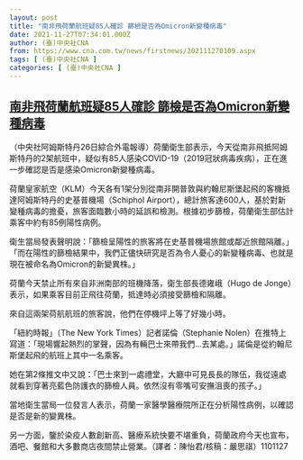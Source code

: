 ```yaml
---
layout: post
title: "南非飛荷蘭航班疑85人確診 篩檢是否為Omicron新變種病毒"
date: 2021-11-27T07:34:01.000Z
author: (臺)中央社CNA
from: https://www.cna.com.tw/news/firstnews/202111270109.aspx
tags: [ (臺)中央社CNA ]
categories: [ (臺)中央社CNA ]
---
```

<!--1637998441000-->
[南非飛荷蘭航班疑85人確診 篩檢是否為Omicron新變種病毒](https://www.cna.com.tw/news/firstnews/202111270109.aspx)
------

<div>
<div></div><div><p>（中央社阿姆斯特丹26日綜合外電報導）荷蘭衛生部表示，今天從南非飛抵阿姆斯特丹的2架航班中，疑似有85人感染COVID-19（2019冠狀病毒疾病），正在進一步確認是否是感染Omicron新變種病毒。</p><p>荷蘭皇家航空（KLM）今天各有1架分別從南非開普敦與約翰尼斯堡起飛的客機抵達阿姆斯特丹的史基普機場（Schiphol Airport），總計旅客達600人，基於對新變種病毒的擔憂，旅客面臨數小時的延誤和檢測。根據初步篩檢，荷蘭衛生部估計乘客中約有85例陽性病例。</p><p>衛生當局發表聲明說：「篩檢呈陽性的旅客將在史基普機場旅館或鄰近旅館隔離。」「而在陽性的篩檢結果中，我們正儘快研究是否為令人憂心的新變種病毒、也就是現在被命名為Omicron的新變異株。」</p><p>荷蘭今天禁止所有來自非洲南部的班機降落，衛生部長德雍峨（Hugo de Jonge）表示，如果乘客目前正飛往荷蘭，抵達時必須接受篩檢和隔離。</p><p>來自這兩架荷航航班的旅客說，他們在停機坪上等了好幾小時。</p><p>「紐約時報」（The New York Times）記者諾倫（Stephanie Nolen）在推特上寫道：「現場響起熱烈的掌聲，因為有輛巴士來帶我們…去某處。」諾倫是從約翰尼斯堡起飛的航班上其中一名乘客。</p><p>她在第2條推文中又說：「巴士來到一處禮堂，大廳中可見長長的隊伍，我從遠處就看到穿著亮藍色防護衣的篩檢人員。依然沒有零嘴可安撫沮喪的孩子。」</p><p>當地衛生當局一位發言人表示，荷蘭一家醫學醫療院所正在分析陽性病例，以確認是否是新的變異株。</p><p>另一方面，鑒於染疫人數創新高、醫療系統快要不堪重負，荷蘭政府今天也宣布，酒吧、餐館和大多數商店夜間禁止營業。（譯者：陳怡君/核稿：嚴思祺）1101127</p></div>
</div>
